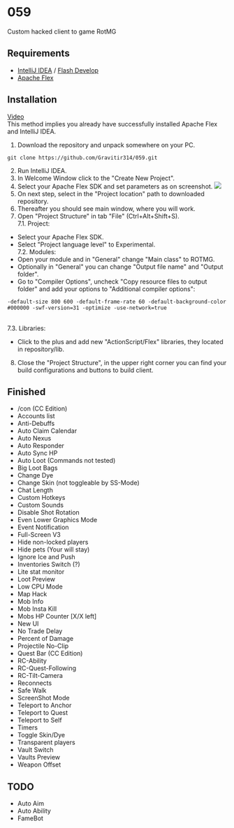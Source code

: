 # 059
Custom hacked client to game RotMG
## Requirements
- [IntelliJ IDEA](https://en.wikipedia.org/wiki/IntelliJ_IDEA) / [Flash Develop](https://en.wikipedia.org/wiki/FlashDevelop)
- [Apache Flex](https://en.wikipedia.org/wiki/Apache_Flex)
## Installation
[Video](https://www.youtube.com/watch?v=zBKwq1ayeHw)
<br>This method implies you already have successfully installed Apache Flex and IntelliJ IDEA.
<br>
1. Download the repository and unpack somewhere on your PC.
```
git clone https://github.com/Gravitir314/059.git
```
2. Run IntelliJ IDEA.
3. In Welcome Window click to the "Create New Project".
4. Select your Apache Flex SDK and set parameters as on screenshot.
![](https://i.imgur.com/wtqadjd.png)
5. On next step, select in the "Project location" path to downloaded repository.
6. Thereafter you should see main window, where you will work.
7. Open "Project Structure" in tab "File" (Ctrl+Alt+Shift+S).
<br>7.1. Project:
- Select your Apache Flex SDK.
- Select "Project language level" to Experimental.
<br>7.2. Modules:
- Open your module and in "General" change "Main class" to ROTMG.
- Optionally in "General" you can change "Output file name" and "Output folder".
- Go to "Compiler Options", uncheck "Copy resource files to output folder" and add your options to "Additional compiler options":
```
-default-size 800 600 -default-frame-rate 60 -default-background-color #000000 -swf-version=31 -optimize -use-network=true
```
<br>7.3. Libraries:
- Click to the plus and add new "ActionScript/Flex" libraries, they located in repository/lib.
8. Close the "Project Structure", in the upper right corner you can find your build configurations and buttons to build client.
## Finished
- /con (CC Edition)
- Accounts list
- Anti-Debuffs
- Auto Claim Calendar
- Auto Nexus
- Auto Responder
- Auto Sync HP
- Auto Loot (Commands not tested)
- Big Loot Bags
- Change Dye
- Change Skin (not toggleable by SS-Mode)
- Chat Length
- Custom Hotkeys
- Custom Sounds
- Disable Shot Rotation
- Even Lower Graphics Mode
- Event Notification
- Full-Screen V3
- Hide non-locked players
- Hide pets (Your will stay)
- Ignore Ice and Push
- Inventories Switch (?)
- Lite stat monitor
- Loot Preview
- Low CPU Mode
- Map Hack
- Mob Info
- Mob Insta Kill
- Mobs HP Counter [X/X left]
- New UI
- No Trade Delay
- Percent of Damage
- Projectile No-Clip
- Quest Bar (CC Edition)
- RC-Ability
- RC-Quest-Following
- RC-Tilt-Camera
- Reconnects
- Safe Walk
- ScreenShot Mode
- Teleport to Anchor
- Teleport to Quest
- Teleport to Self
- Timers
- Toggle Skin/Dye
- Transparent players
- Vault Switch
- Vaults Preview
- Weapon Offset
## TODO
- Auto Aim
- Auto Ability
- FameBot
